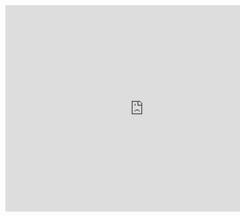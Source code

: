 <iframe src="https://data.oecd.org/chart/5PfE" width="860" height="645" style="border: 0" mozallowfullscreen="true" webkitallowfullscreen="true" allowfullscreen="true"><a href="https://data.oecd.org/chart/5PfE" target="_blank">OECD Chart: General government debt, Total, % of GDP, Annual, 2015</a></iframe>
